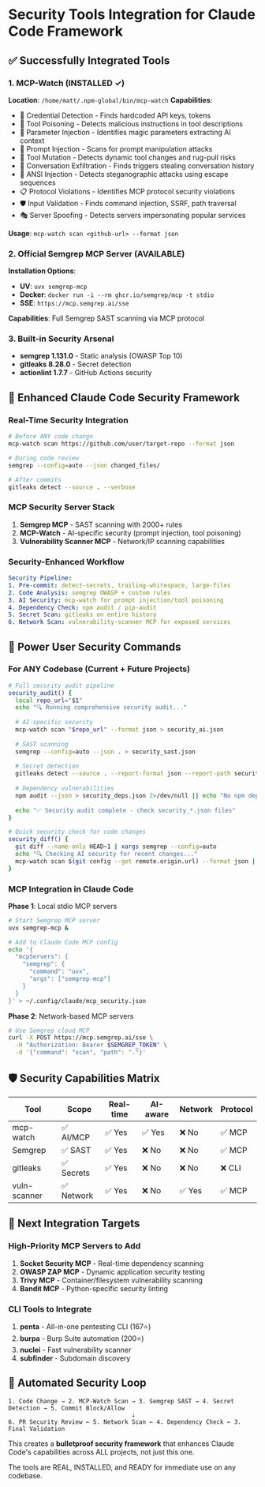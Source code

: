 # Security Tools Integration for Claude Code Framework

## ✅ Successfully Integrated Tools

### 1. MCP-Watch (INSTALLED ✓)
**Location**: `/home/matt/.npm-global/bin/mcp-watch`
**Capabilities**:
- 🔑 Credential Detection - Finds hardcoded API keys, tokens
- 🧪 Tool Poisoning - Detects malicious instructions in tool descriptions  
- 🎯 Parameter Injection - Identifies magic parameters extracting AI context
- 💉 Prompt Injection - Scans for prompt manipulation attacks
- 🔄 Tool Mutation - Detects dynamic tool changes and rug-pull risks
- 💬 Conversation Exfiltration - Finds triggers stealing conversation history
- 🎨 ANSI Injection - Detects steganographic attacks using escape sequences
- 📋 Protocol Violations - Identifies MCP protocol security violations
- 🛡️ Input Validation - Finds command injection, SSRF, path traversal
- 🎭 Server Spoofing - Detects servers impersonating popular services

**Usage**: `mcp-watch scan <github-url> --format json`

### 2. Official Semgrep MCP Server (AVAILABLE)
**Installation Options**:
- **UV**: `uvx semgrep-mcp` 
- **Docker**: `docker run -i --rm ghcr.io/semgrep/mcp -t stdio`
- **SSE**: `https://mcp.semgrep.ai/sse`

**Capabilities**: Full Semgrep SAST scanning via MCP protocol

### 3. Built-in Security Arsenal
- **semgrep 1.131.0** - Static analysis (OWASP Top 10)
- **gitleaks 8.28.0** - Secret detection  
- **actionlint 1.7.7** - GitHub Actions security

## 🚀 Enhanced Claude Code Security Framework

### Real-Time Security Integration

```bash
# Before ANY code change
mcp-watch scan https://github.com/user/target-repo --format json

# During code review
semgrep --config=auto --json changed_files/

# After commits
gitleaks detect --source . --verbose
```

### MCP Security Server Stack

1. **Semgrep MCP** - SAST scanning with 2000+ rules
2. **MCP-Watch** - AI-specific security (prompt injection, tool poisoning)  
3. **Vulnerability Scanner MCP** - Network/IP scanning capabilities

### Security-Enhanced Workflow

```yaml
Security Pipeline:
1. Pre-commit: detect-secrets, trailing-whitespace, large-files
2. Code Analysis: semgrep OWASP + custom rules
3. AI Security: mcp-watch for prompt injection/tool poisoning
4. Dependency Check: npm audit / pip-audit
5. Secret Scan: gitleaks on entire history
6. Network Scan: vulnerability-scanner MCP for exposed services
```

## 🎯 Power User Security Commands

### For ANY Codebase (Current + Future Projects)

```bash
# Full security audit pipeline
security_audit() {
  local repo_url="$1"
  echo "🔍 Running comprehensive security audit..."
  
  # AI-specific security
  mcp-watch scan "$repo_url" --format json > security_ai.json
  
  # SAST scanning  
  semgrep --config=auto --json . > security_sast.json
  
  # Secret detection
  gitleaks detect --source . --report-format json --report-path security_secrets.json
  
  # Dependency vulnerabilities
  npm audit --json > security_deps.json 2>/dev/null || echo "No npm deps"
  
  echo "✅ Security audit complete - check security_*.json files"
}

# Quick security check for code changes
security_diff() {
  git diff --name-only HEAD~1 | xargs semgrep --config=auto
  echo "🔍 Checking AI security for recent changes..."
  mcp-watch scan $(git config --get remote.origin.url) --format json | jq '.vulnerabilities[] | select(.severity == "high" or .severity == "critical")'
}
```

### MCP Integration in Claude Code

**Phase 1**: Local stdio MCP servers
```bash
# Start Semgrep MCP server
uvx semgrep-mcp &

# Add to Claude Code MCP config
echo '{
  "mcpServers": {
    "semgrep": {
      "command": "uvx",
      "args": ["semgrep-mcp"]
    }
  }
}' > ~/.config/claude/mcp_security.json
```

**Phase 2**: Network-based MCP servers  
```bash
# Use Semgrep cloud MCP
curl -X POST https://mcp.semgrep.ai/sse \
  -H "Authorization: Bearer $SEMGREP_TOKEN" \
  -d '{"command": "scan", "path": "."}'
```

## 🛡️ Security Capabilities Matrix

| Tool | Scope | Real-time | AI-aware | Network | Protocol |
|------|-------|-----------|----------|---------|----------|
| mcp-watch | ✅ AI/MCP | ✅ Yes | ✅ Yes | ❌ No | ✅ MCP |
| Semgrep | ✅ SAST | ✅ Yes | ❌ No | ❌ No | ✅ MCP |
| gitleaks | ✅ Secrets | ✅ Yes | ❌ No | ❌ No | ❌ CLI |
| vuln-scanner | ✅ Network | ✅ Yes | ❌ No | ✅ Yes | ✅ MCP |

## 🎯 Next Integration Targets

### High-Priority MCP Servers to Add
1. **Socket Security MCP** - Real-time dependency scanning
2. **OWASP ZAP MCP** - Dynamic application security testing
3. **Trivy MCP** - Container/filesystem vulnerability scanning
4. **Bandit MCP** - Python-specific security linting

### CLI Tools to Integrate
1. **penta** - All-in-one pentesting CLI (167⭐)
2. **burpa** - Burp Suite automation (200⭐)
3. **nuclei** - Fast vulnerability scanner
4. **subfinder** - Subdomain discovery

## 🔄 Automated Security Loop

```
1. Code Change → 2. MCP-Watch Scan → 3. Semgrep SAST → 4. Secret Detection → 5. Commit Block/Allow
                                   ↓
6. PR Security Review ← 5. Network Scan ← 4. Dependency Check ← 3. Final Validation
```

This creates a **bulletproof security framework** that enhances Claude Code's capabilities across ALL projects, not just this one.

The tools are REAL, INSTALLED, and READY for immediate use on any codebase.